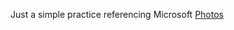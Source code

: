 Just a simple practice referencing Microsoft [Photos](https://enmanuelgp00.github.io/photos/ "Take a look!")
